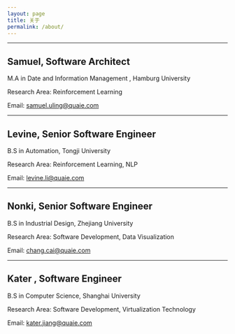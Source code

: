 ```yaml
---
layout: page
title: 关于
permalink: /about/
---
```

------


## Samuel, Software Architect

M.A in Date and Information Management , Hamburg University

Research Area:  Reinforcement Learning

Email: samuel.uling@quaie.com

------



## Levine, Senior Software Engineer

B.S in Automation, Tongji University

Research Area:  Reinforcement Learning, NLP

Email: levine.li@quaie.com

------


## Nonki, Senior Software Engineer

B.S in Industrial Design, Zhejiang University

Research Area:  Software Development, Data Visualization

Email: chang.cai@quaie.com

------


## Kater ,  Software Engineer

B.S in Computer Science, Shanghai University

Research Area:  Software Development,  Virtualization Technology

Email: kater.jiang@quaie.com



